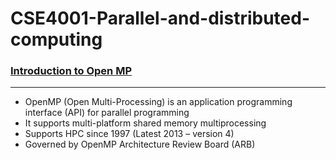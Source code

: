 # CSE4001-Parallel-and-distributed-computing

### <u>Introduction to Open MP</u>
---
* OpenMP (Open Multi-Processing) is an application programming interface (API) for parallel programming
* It supports multi-platform shared memory multiprocessing
* Supports HPC since 1997 (Latest 2013 – version 4)
* Governed by OpenMP Architecture Review Board (ARB)

